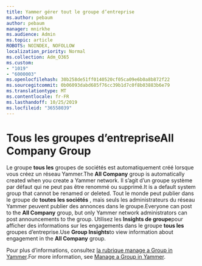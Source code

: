 ```yaml
---
title: Yammer gérer tout le groupe d’entreprise
ms.author: pebaum
author: pebaum
manager: mnirkhe
ms.audience: Admin
ms.topic: article
ROBOTS: NOINDEX, NOFOLLOW
localization_priority: Normal
ms.collection: Adm_O365
ms.custom:
- "1019"
- "6000003"
ms.openlocfilehash: 30b258de51ff0140520cf05ca09e6b0a8b872f22
ms.sourcegitcommit: 0b06093dabd685f76cc39b1d7c0f8b03883b6e79
ms.translationtype: MT
ms.contentlocale: fr-FR
ms.lasthandoff: 10/25/2019
ms.locfileid: "36558039"
---
```

# <a name="all-company-group"></a><span data-ttu-id="cd084-102">Tous les groupes d’entreprise</span><span class="sxs-lookup"><span data-stu-id="cd084-102">All Company Group</span></span>

<span data-ttu-id="cd084-103">Le groupe **tous les** groupes de sociétés est automatiquement créé lorsque vous créez un réseau Yammer.</span><span class="sxs-lookup"><span data-stu-id="cd084-103">The **All Company** group is automatically created when you create a Yammer network.</span></span> <span data-ttu-id="cd084-104">Il s’agit d’un groupe système par défaut qui ne peut pas être renommé ou supprimé.</span><span class="sxs-lookup"><span data-stu-id="cd084-104">It is a default system group that cannot be renamed or deleted.</span></span> <span data-ttu-id="cd084-105">Tout le monde peut publier dans le groupe de **toutes les sociétés** , mais seuls les administrateurs du réseau Yammer peuvent publier des annonces dans le groupe.</span><span class="sxs-lookup"><span data-stu-id="cd084-105">Everyone can post to the **All Company** group, but only Yammer network administrators can post announcements to the group.</span></span> <span data-ttu-id="cd084-106">Utilisez les **Insights de groupe**pour afficher des informations sur les engagements dans le groupe **tous les** groupes d’entreprise.</span><span class="sxs-lookup"><span data-stu-id="cd084-106">Use **Group Insights**to view information about engagement in the **All Company** group.</span></span>

<span data-ttu-id="cd084-107">Pour plus d’informations, consultez [la rubrique manage a Group in Yammer](https://support.office.com/article/Manage-a-group-in-Yammer-6e05c6d6-5548-4c88-89cd-e6757a514ef2).</span><span class="sxs-lookup"><span data-stu-id="cd084-107">For more information, see [Manage a Group in Yammer](https://support.office.com/article/Manage-a-group-in-Yammer-6e05c6d6-5548-4c88-89cd-e6757a514ef2).</span></span>

